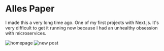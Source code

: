 # Alles Paper
I made this a very long time ago. One of my first projects with Next.js. It's very difficult to get it running now because I had an unhealthy obsession with microservices.

![homepage](https://user-images.githubusercontent.com/97917457/213952620-0d9a2590-f5b6-451c-8f49-87b96011e902.png)
![new post](https://user-images.githubusercontent.com/97917457/213952763-d66d392c-98c1-4200-bfd4-aa69cf14ed7e.png)
